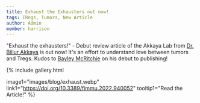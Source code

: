 ```yaml
---
title: Exhaust the Exhausters out now!
tags: TRegs, Tumors, New Article
author: Admin
member: harrison
---
```


"Exhaust the exhausters!" - Debut review article of the Akkaya Lab from [Dr. Billur Akkaya](../../../members/billur.html) is out now! It's an effort to understand love between tumors and Tregs. Kudos to [Bayley McRitchie](../../../members/bayley.html) on his debut to publishing!

{%
  include gallery.html

  image1="images/blog/exhaust.webp"
  link1="https://doi.org/10.3389/fimmu.2022.940052"
  tooltip1="Read the Article!"
%}
